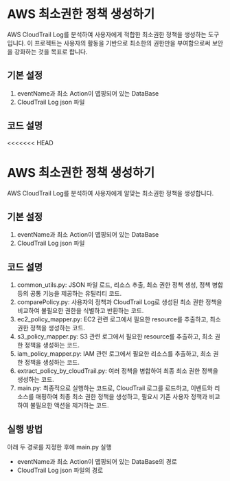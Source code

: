 # AWS 최소권한 정책 생성하기

AWS CloudTrail Log를 분석하여 사용자에게 적합한 최소권한 정책을 생성하는 도구입니다. 이 프로젝트는 사용자의 활동을 기반으로 최소한의 권한만을 부여함으로써 보안을 강화하는 것을 목표로 합니다.

## 기본 설정

1. eventName과 최소 Action이 맵핑되어 있는 DataBase
2. CloudTrail Log json 파일

## 코드 설명

<<<<<<< HEAD

# AWS 최소권한 정책 생성하기

AWS CloudTrail Log를 분석하여 사용자에게 알맞는 최소권한 정책을 생성합니다.

## 기본 설정

1. eventName과 최소 Action이 맵핑되어 있는 DataBase
2. CloudTrail Log json 파일

## 코드 설명

1. common_utils.py: JSON 파일 로드, 리소스 추출, 최소 권한 정책 생성, 정책 병합 등의 공통 기능을 제공하는 유틸리티 코드.
2. comparePolicy.py: 사용자의 정책과 CloudTrail Log로 생성된 최소 권한 정책을 비교하여 불필요한 권한을 식별하고 반환하는 코드.
3. ec2_policy_mapper.py: EC2 관련 로그에서 필요한 resource를 추출하고, 최소 권한 정책을 생성하는 코드.
4. s3_policy_mapper.py: S3 관련 로그에서 필요한 resource를 추출하고, 최소 권한 정책을 생성하는 코드.
5. iam_policy_mapper.py: IAM 관련 로그에서 필요한 리소스를 추출하고, 최소 권한 정책을 생성하는 코드.
6. extract_policy_by_cloudTrail.py: 여러 정책을 병합하여 최종 최소 권한 정책을 생성하는 코드.
7. main.py: 최종적으로 실행하는 코드로, CloudTrail 로그를 로드하고, 이벤트와 리소스를 매핑하여 최종 최소 권한 정책을 생성하고, 필요시 기존 사용자 정책과 비교하여 불필요한 액션을 제거하는 코드.

## 실행 방법

아래 두 경로를 지정한 후에 main.py 실행

- eventName과 최소 Action이 맵핑되어 있는 DataBase의 경로
- CloudTrail Log json 파일의 경로
